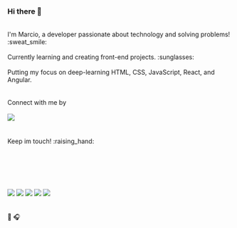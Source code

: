 ### Hi there 👋
<br>
I'm Marcio, a developer passionate about technology and solving problems!  :sweat_smile:
<br><br>
Currently learning and creating front-end projects. :sunglasses:
<br><br>
Putting my focus on deep-learning HTML, CSS, JavaScript, React, and Angular.
<br><br><br>
Connect with me by <br><br>
<a href="https://www.linkedin.com/in/marcio-ramires/"><img src="https://img.shields.io/badge/LinkedIn-0077B5?style=for-the-badge&logo=linkedin&logoColor=white"><a/>
<br>
<br>
<br>
Keep im touch! :raising_hand:
<br>
<br>
<br>
<br>
<br>
<br>

<img src="https://img.shields.io/badge/HTML5-E34F26?style=for-the-badge&logo=html5&logoColor=white"/> <img src="https://img.shields.io/badge/CSS3-1572B6?style=for-the-badge&logo=css3&logoColor=white"/> <img src="https://img.shields.io/badge/JavaScript-F7DF1E?style=for-the-badge&logo=javascript&logoColor=black"/> <img src="https://img.shields.io/badge/React-20232A?style=for-the-badge&logo=react&logoColor=61DAFB"/> <img src="https://img.shields.io/badge/-Nodejs-black?style=flat-square&logo=Node.js" />
<br>
<br>
<br>
:book: :headphones:
